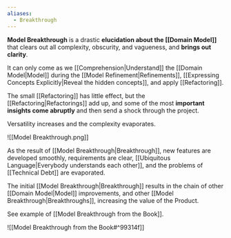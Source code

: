 ```yaml
---
aliases:
  - Breakthrough
---
```

**Model Breakthrough** is a drastic **elucidation about the [[Domain Model]]** that clears out all complexity, obscurity, and vagueness, and **brings out clarity**. 

It can only come as we [[Comprehension|Understand]] the [[Domain Model|Model]] during the [[Model Refinement|Refinements]], [[Expressing Concepts Explicitly|Reveal the hidden concepts]], and apply [[Refactoring]].

The small [[Refactoring]] has little effect, but the [[Refactoring|Refactorings]] add up, and some of the most **important insights come abruptly** and then send a shock through the project. 

Versatility increases and the complexity evaporates. 

![[Model Breakthrough.png]]

As the result of [[Model Breakthrough|Breakthrough]], new features are developed smoothly, requirements are clear, [[Ubiquitous Language|Everybody understands each other]], and the problems of [[Technical Debt]] are evaporated.

The initial [[Model Breakthrough|Breakthrough]] results in the chain of other [[Domain Model|Model]] improvements, and other [[Model Breakthrough|Breakthroughs]], increasing the value of the Product.

See example of [[Model Breakthrough from the Book]].

![[Model Breakthrough from the Book#^99314f]]
